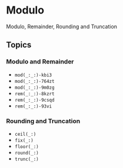 # Modulo

Modulo, Remainder, Rounding and Truncation

## Topics

### Modulo and Remainder
- ``mod(_:_:)-kbi3``
- ``mod(_:_:)-764zt``
- ``mod(_:_:)-9m0zg``
- ``rem(_:_:)-8kzrt``
- ``rem(_:_:)-9csqd``
- ``rem(_:_:)-93vi``

### Rounding and Truncation
- ``ceil(_:)``
- ``fix(_:)``
- ``floor(_:)``
- ``round(_:)``
- ``trunc(_:)``
